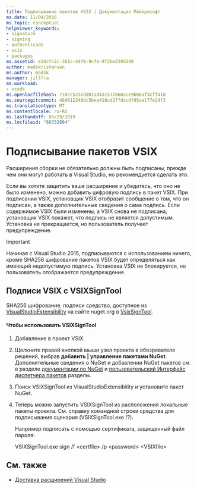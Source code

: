 ```yaml
---
title: Подписывание пакетов VSIX | Документация Майкрософт
ms.date: 11/04/2016
ms.topic: conceptual
helpviewer_keywords:
- signature
- signing
- authenticode
- vsix
- packages
ms.assetid: e34cfc2c-361c-44f8-9cfe-9f2be229d248
author: madskristensen
ms.author: madsk
manager: jillfra
ms.workload:
- vssdk
ms.openlocfilehash: 710cc523cdd01ad431572860ace9b06af3cff418
ms.sourcegitcommit: 40d612240dc5bea418cd27fdacdf85ea177e2df3
ms.translationtype: MT
ms.contentlocale: ru-RU
ms.lasthandoff: 05/29/2019
ms.locfileid: "66332084"
---
```

# <a name="signing-vsix-packages"></a>Подписывание пакетов VSIX
Расширения сборки не обязательно должны быть подписаны, прежде чем они могут работать в Visual Studio, но рекомендуется сделать это.

 Если вы хотите защитить ваше расширение и убедитесь, что оно не было изменено, можно добавить цифровую подпись в пакет VSIX. При подписании VSIX, установщик VSIX отобразит сообщение о том, что он подписан, а также дополнительные сведения о сама подпись. Если содержимое VSIX были изменены, а VSIX снова не подписана, установщик VSIX покажет, что подпись не является допустимым. Установка не прекращается, но пользователь получает предупреждение.

> [!IMPORTANT]
> Начиная с Visual Studio 2015, подписываются с использованием ничего, кроме SHA256 шифрование пакетов VSIX будет определяться как имеющий недопустимую подпись. Установка VSIX не блокируется, но пользователь отображается предупреждение.

## <a name="signing-a-vsix-with-vsixsigntool"></a>Подписи VSIX с VSIXSignTool
 SHA256 шифрование, подписи средство, доступное из [VisualStudioExtensibility](http://www.nuget.org/profiles/VisualStudioExtensibility) на сайте nuget.org в [VsixSignTool](http://www.nuget.org/packages/Microsoft.VSSDK.Vsixsigntool).

#### <a name="to-use-the-vsixsigntool"></a>Чтобы использовать VSIXSignTool

1. Добавление в проект VSIX.

2. Щелкните правой кнопкой мыши узел проекта в обозревателе решений, выбрав **добавить &#124; управление пакетами NuGet**.  Дополнительные сведения о NuGet и добавлении NuGet пакетов см. в разделе [документации по NuGet](/NuGet) и [пользовательский Интерфейс диспетчера пакетов](/NuGet/Tools/Package-Manager-UI) разделы.

3. Поиск VSIXSignTool из VisualStudioExtensibility и установите пакет NuGet.

4. Теперь можно запустить VSIXSignTool из расположения локальные пакеты проекта. См. справку командной строки средства для подписывания сценария (VSIXSignTool.exe /?).

   Например подписать с помощью сертификата, защищенный файл пароля:

   VSIXSignTool.exe sign /f \<certfile> /p \<password> \<VSIXfile>

## <a name="see-also"></a>См. также
- [Доставка расширений Visual Studio](../extensibility/shipping-visual-studio-extensions.md)
